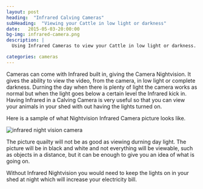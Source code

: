 ```yaml
---
layout: post
heading:  "Infrared Calving Cameras"
subHeading:  "Viewing your Cattle in low light or darkness"
date:   2015-05-03-20:00:00
bg-img: infrared-camera.png
description: |
  Using Infrared Cameras to view your Cattle in low light or darkness.

categories: cameras
---
```


Cameras can come with Infrared built in, giving the Camera Nightvision. It gives the ability to view the video, from the camera, in low light or complete darkness. Durning the day when there is plenty of light the camera works as normal but when the light goes below a certain level the Infrared kick in. 
Having Infrared in a Calving Camera is very useful so that you can view your animals in your shed with out having the lights turned on.

Here is a sample of what Nightvision Infrared Camera picture looks like.

<img src="{{site.baseurl}}/img/infrared-night-camera.png" alt="infrared night vision camera">

The picture quailty will not be as good as viewing durning day light. The picture will be in black and white and not everything will be viewable, such as objects in a distance, but it can be enough to give you an idea of what is going on.

Without Infrared Nightvision you would need to keep the lights on in your shed at night which will increase your electricity bill.

